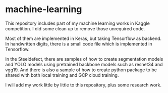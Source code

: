 # machine-learning
This repository includes part of my machine learning works in Kaggle competition. I did some clean up to remove those unrequired code.

Most of them are implemented in Keras, but taking Tensorflow as backend. In handwritten digits, there is a small code file which is implemented in Tensorflow.

In the Steeldefect, there are samples of how to create segmentation models and YOLO models using pretrained backbone models such as resnet34 and vgg19. And there is also a sample of how to create python package to be shared with both local training and GCP cloud training.

I will add my work little by little to this repository, plus some research work.
